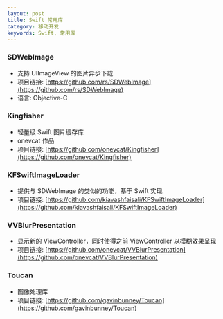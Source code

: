 ```yaml
---
layout: post
title: Swift 常用库
category: 移动开发
keywords: Swift, 常用库
---
```


### SDWebImage
- 支持 UIImageView 的图片异步下载
- 项目链接: [https://github.com/rs/SDWebImage](https://github.com/rs/SDWebImage)
- 语言: Objective-C

### Kingfisher
- 轻量级 Swift 图片缓存库
- onevcat 作品
- 项目链接: [https://github.com/onevcat/Kingfisher](https://github.com/onevcat/Kingfisher)

### KFSwiftImageLoader
- 提供与 SDWebImage 的类似的功能，基于 Swift 实现
- 项目链接: [https://github.com/kiavashfaisali/KFSwiftImageLoader](https://github.com/kiavashfaisali/KFSwiftImageLoader)

### VVBlurPresentation
- 显示新的 ViewController，同时使得之前 ViewController 以模糊效果呈现
- 项目链接: [https://github.com/onevcat/VVBlurPresentation](https://github.com/onevcat/VVBlurPresentation)

### Toucan
- 图像处理库
- 项目链接: [https://github.com/gavinbunney/Toucan](https://github.com/gavinbunney/Toucan)


